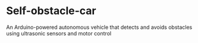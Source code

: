# Self-obstacle-car
An Arduino-powered autonomous vehicle that detects and avoids obstacles using ultrasonic sensors and motor control
